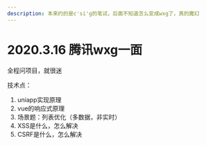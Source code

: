```yaml
---
description: 本来约的是c'si'g的笔试，后面不知道怎么变成wxg了，真的魔幻
---
```


# 2020.3.16 腾讯wxg一面

全程问项目，就很迷

技术点：

1. uniapp实现原理
2. vue的响应式原理
3. 场景题：列表优化（多数据，非实时）
4. XSS是什么，怎么解决
5. CSRF是什么，怎么解决



